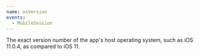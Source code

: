 ```yaml
---
name: osVersion
events:
  - MobileSession
---
```


The exact version number of the app's host operating system, such as iOS 11.0.4, as compared to iOS 11.